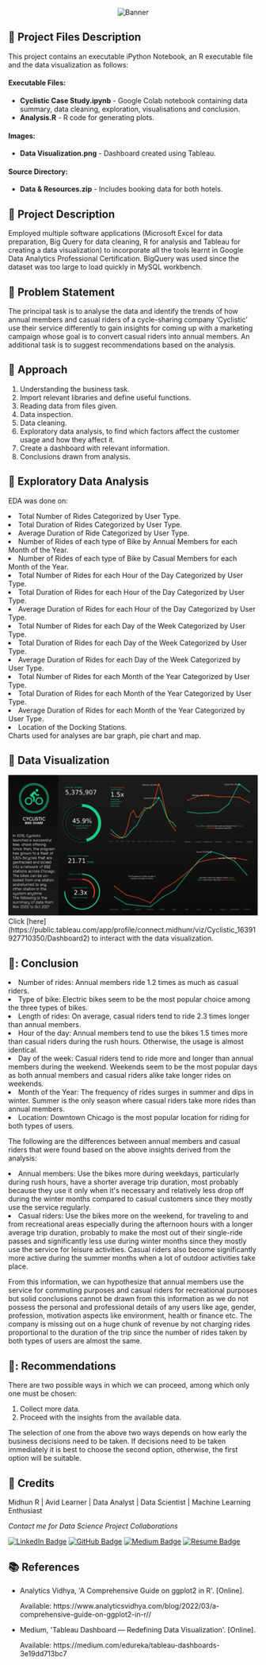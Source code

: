 <p align="center"> 
  <img src="Images/banner_cyclist.png" alt="Banner">
</p>

## :floppy_disk: Project Files Description</h2>

<p>This project contains an executable iPython Notebook, an R executable file and the data visualization as follows:</p>
<h4>Executable Files:</h4>
<ul>
  <li><b>Cyclistic Case Study.ipynb</b> - Google Colab notebook containing data summary, data cleaning, exploration, visualisations and conclusion.</li>
  <li><b>Analysis.R</b> - R code for generating plots.</li>
</ul>

<h4>Images:</h4>
<ul>
  <li><b>Data Visualization.png</b> - Dashboard created using Tableau.</li>
</ul>

<h4>Source Directory:</h4>
<ul>
  <li><b>Data & Resources.zip</b> - Includes booking data  for both hotels.</li>
</ul>

## :floppy_disk: Project Description

Employed multiple software applications (Microsoft Excel for data preparation, Big Query for data cleaning, R for analysis and Tableau for creating a data visualization) to incorporate all the tools learnt in Google Data Analytics Professional Certification. BigQuery was used since the dataset was too large to load quickly in MySQL workbench.

## :book: Problem Statement

The principal task is to analyse the data and identify the trends of how annual members and casual riders of a cycle-sharing company ‘Cyclistic’ use their service differently to gain insights for coming up with a marketing campaign whose goal is to convert casual riders into annual members. An additional task is to suggest recommendations based on the analysis.

## :book: Approach

1.	Understanding the business task.
2.	Import relevant libraries and define useful functions.
3.	Reading data from files given.
4.	Data inspection.
5.  Data cleaning.
6.	Exploratory data analysis, to find which factors affect the customer usage and how they affect it.
7.  Create a dashboard with relevant information.
8.	Conclusions drawn from analysis.

## :book: Exploratory Data Analysis

EDA was done on:
<li>Total Number of Rides Categorized by User Type.</li>
<li>Total Duration of Rides Categorized by User Type.</li>
<li>Average Duration of Ride Categorized by User Type.</li>
<li>Number of Rides of each type of Bike by Annual Members for each Month of the Year.</li>
<li>Number of Rides of each type of Bike by Casual Members for each Month of the Year.</li>
<li>Total Number of Rides for each Hour of the Day Categorized by User Type.</li>
<li>Total Duration of Rides for each Hour of the Day Categorized by User Type.</li>
<li>Average Duration of Rides for each Hour of the Day Categorized by User Type.</li>
<li>Total Number of Rides for each Day of the Week Categorized by User Type.</li>
<li>Total Duration of Rides for each Day of the Week Categorized by User Type.</li>
<li>Average Duration of Rides for each Day of the Week Categorized by User Type.</li>
<li>Total Number of Rides for each Month of the Year Categorized by User Type.</li>
<li>Total Duration of Rides for each Month of the Year Categorized by User Type.</li>
<li>Average Duration of Rides for each Month of the Year Categorized by User Type.</li>
<li>Location of the Docking Stations.</li>
Charts used for analyses are bar graph, pie chart and map.

## :book: Data Visualization

<img src="Data Visualization.png" alt="Banner">
Click [here](https://public.tableau.com/app/profile/connect.midhunr/viz/Cyclistic_16391927710350/Dashboard2) to interact with the data visualization.

## 📘: Conclusion

<li>Number of rides: Annual members ride 1.2 times as much as casual riders.</li>
<li>Type of bike: Electric bikes seem to be the most popular choice among the three types of bikes.</li>
<li>Length of rides: On average, casual riders tend to ride 2.3 times longer than annual members.</li>
<li>Hour of the day: Annual members tend to use the bikes 1.5 times more than casual riders during the rush hours. Otherwise, the usage is almost identical.</li>
<li>Day of the week: Casual riders tend to ride more and longer than annual members during the weekend. Weekends seem to be the most popular days as both annual members and casual riders alike take longer rides on weekends.</li>
<li>Month of the Year: The frequency of rides surges in summer and dips in winter. Summer is the only season where casual riders take more rides than annual members.
<li>Location: Downtown Chicago is the most popular location for riding for both types of users.</li>

The following are the differences between annual members and casual riders that were found based on the above insights derived from the analysis:
<li>Annual members: Use the bikes more during weekdays, particularly during rush hours, have a shorter average trip duration, most probably because they use it only when it's necessary and relatively less drop off during the winter months compared to casual customers since they mostly use the service regularly.</li>
<li>Casual riders: Use the bikes more on the weekend, for traveling to and from recreational areas especially during the afternoon hours with a longer average trip duration, probably to make the most out of their single-ride passes and significantly less use during winter months since they mostly use the service for leisure activities. Casual riders also become significantly more active during the summer months when a lot of outdoor activities take place.</li>

From this information, we can hypothesize that annual members use the service for commuting purposes and casual riders for recreational purposes but solid conclusions cannot be drawn from this information as we do not possess the personal and professional details of any users like age, gender, profession, motivation aspects like environment, health or finance etc.
The company is missing out on a huge chunk of revenue by not charging rides proportional to the duration of the trip since the number of rides taken by both types of users are almost the same.

## 📘: Recommendations

There are two possible ways in which we can proceed, among which only one must be chosen:
1.  Collect more data.
2.  Proceed with the insights from the available data.

The selection of one from the above two ways depends on how early the business decisions need to be taken. If decisions need to be taken immediately it is best to choose the second option, otherwise, the first option will be suitable.

## :scroll: Credits

Midhun R | Avid Learner | Data Analyst | Data Scientist | Machine Learning Enthusiast
<p> <i> Contact me for Data Science Project Collaborations</i></p>


[![LinkedIn Badge](https://img.shields.io/badge/LinkedIn-0077B5?style=for-the-badge&logo=linkedin&logoColor=white)](https://www.linkedin.com/in/connectmidhunr/)
[![GitHub Badge](https://img.shields.io/badge/GitHub-100000?style=for-the-badge&logo=github&logoColor=white)](https://github.com/connect-midhunr/)
[![Medium Badge](https://img.shields.io/badge/Medium-1DA1F2?style=for-the-badge&logo=medium&logoColor=white)](https://medium.com/@connect.midhunr/)
[![Resume Badge](https://img.shields.io/badge/resume-0077B5?style=for-the-badge&logo=resume&logoColor=white)](https://drive.google.com/file/d/1Bho0SK8U3PMCK5UEyVEYnrNM9IYUUzcV/view?usp=sharing)

## :books: References
<ul>
  <li><p>Analytics Vidhya, 'A Comprehensive Guide on ggplot2 in R'. [Online].</p>
      <p>Available: https://www.analyticsvidhya.com/blog/2022/03/a-comprehensive-guide-on-ggplot2-in-r//</p>
  </li>
  <li><p>Medium, 'Tableau Dashboard — Redefining Data Visualization'. [Online].</p>
      <p>Available: https://medium.com/edureka/tableau-dashboards-3e19dd713bc7</p>
  </li>
</ul>
